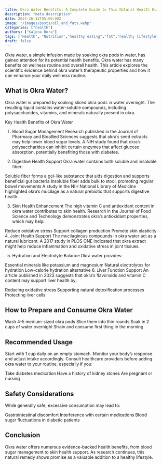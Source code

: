 ```yaml
---
title: Okra Water Benefits: A Complete Guide to This Natural Health Elixir
description: "meta description"
date: 2024-26-12T05:00:00Z
image: "/images/posts/oil_and_fats.webp"
categories: ["health"]
authors: ["Kalpna Bora"]
tags: ["Health", "Nutrition","healthy eating","fat","healthy lifestyle","holistic health", "health Hacks"]
draft: false
---
```


Okra water, a simple infusion made by soaking okra pods in water, has gained attention for its potential health benefits. Okra water has many benefits on wellness routine and overall health.
This article explores the scientific evidence behind okra water’s therapeutic properties and how it can enhance your daily wellness routine.

## What is Okra Water?
Okra water is prepared by soaking sliced okra pods in water overnight. The resulting liquid contains water-soluble compounds, including polysaccharides, vitamins, and minerals naturally present in okra.

Key Health Benefits of Okra Water
1. Blood Sugar Management
Research published in the Journal of Pharmacy and Bioallied Sciences suggests that okra’s seed extracts may help lower blood sugar levels. A NIH study found that okra’s polysaccharides can inhibit certain enzymes that affect glucose absorption, potentially benefiting those with diabetes.

2. Digestive Health Support
Okra water contains both soluble and insoluble fiber:

Soluble fiber forms a gel-like substance that aids digestion and supports beneficial gut bacteria
Insoluble fiber adds bulk to stool, promoting regular bowel movements
A study in the NIH National Library of Medicine highlighted okra’s mucilage as a natural prebiotic that supports digestive health.

3. Skin Health Enhancement
The high vitamin C and antioxidant content in okra water contributes to skin health. Research in the Journal of Food Science and Technology demonstrates okra’s antioxidant properties, which may help:

Reduce oxidative stress
Support collagen production
Promote skin elasticity
4. Joint Health Support
The mucilaginous compounds in okra water act as a natural lubricant. A 2017 study in PLOS ONE indicated that okra extract might help reduce inflammation and oxidative stress in joint tissues.

5. Hydration and Electrolyte Balance
Okra water provides:

Essential minerals like potassium and magnesium
Natural electrolytes for hydration
Low-calorie hydration alternative
6. Liver Function Support
An article published in 2023 suggests that okra’s flavonoids and vitamin C content may support liver health by:

Reducing oxidative stress
Supporting natural detoxification processes
Protecting liver cells


## How to Prepare and Consume Okra Water

Wash 4-5 medium-sized okra pods
Slice them into thin rounds
Soak in 2 cups of water overnight
Strain and consume first thing in the morning

## Recommended Usage

Start with 1 cup daily on an empty stomach. Monitor your body’s response and adjust intake accordingly. 
Consult healthcare providers before adding okra water to your routine, especially if you:

Take diabetes medication
Have a history of kidney stones
Are pregnant or nursing

## Safety Considerations

While generally safe, excessive consumption may lead to:

Gastrointestinal discomfort
Interference with certain medications
Blood sugar fluctuations in diabetic patients

## Conclusion
Okra water offers numerous evidence-backed health benefits, from blood sugar management to skin health support. 
As research continues, this natural remedy shows promise as a valuable addition to a healthy lifestyle.
